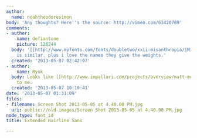 ```yaml
---
author:
  name: noahtheodoresimon
body: 'Any thoughts? Here''s the source: http://vimeo.com/63420789'
comments:
- author:
    name: defiantone
    picture: 126244
  body: '[[http://www.myfonts.com/fonts/doubletwo/xxii-misanthropia/|Misanthropia]]
    is similar. plus i love the names they give the weights.'
  created: '2013-05-07 02:42:07'
- author:
    name: Ryuk
  body: Looks like [[http://www.impallari.com/projects/overview/matt-mcinerneys-raleway-family|Raleway]]
    to me.
  created: '2013-05-07 10:10:41'
date: '2013-05-07 01:31:09'
files:
- filename: Screen Shot 2013-05-05 at 4.40.00 PM.jpg
  uri: public://old-images/Screen Shot 2013-05-05 at 4.40.00 PM.jpg
node_type: font_id
title: Extended Hairline Sans

---
```

